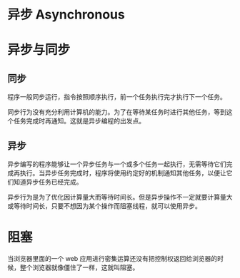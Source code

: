 # 异步 Asynchronous

# 异步与同步

## 同步

程序一般同步运行，指令按照顺序执行，前一个任务执行完才执行下一个任务。

同步行为没有充分利用计算机的能力。为了在等待某任务时进行其他任务，等到这个任务完成时再通知。这就是异步编程的出发点。

## 异步

异步编写的程序能够让一个异步任务与一个或多个任务一起执行，无需等待它们完成再执行。当异步任务完成时，程序将使用约定好的机制通知其他任务，以便让它们知道异步任务已经完成。

异步行为是为了优化因计算量大而等待时间长。但是异步操作不一定就要计算量大或等待时间长，只要不想因为某个操作而阻塞线程，就可以使用异步。

# 阻塞

当浏览器里面的一个 web 应用进行密集运算还没有把控制权返回给浏览器的时候，整个浏览器就像僵住了一样，这就叫阻塞。
